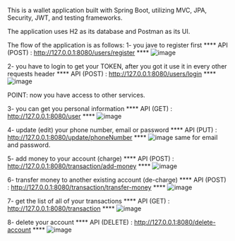 This is a wallet application built with Spring Boot, utilizing MVC, JPA, Security, JWT, and testing frameworks.

The application uses H2 as its database and Postman as its UI.

The flow of the application is as follows:
1- you jave to register first
**** API (POST) : http://127.0.0.1:8080/users/register ****
![image](https://github.com/user-attachments/assets/6488c081-4845-4a90-a06e-0c1332256fe4)


2- you have to login to get your TOKEN, after you got it use it in every other requests header
**** API (POST) : http://127.0.0.1:8080/users/login ****
![image](https://github.com/user-attachments/assets/aff5dc7f-78b8-49a4-9b21-b4299ea0d18b)

POINT: now you have access to other services.

3- you can get you personal information
**** API (GET) : http://127.0.0.1:8080/user ****
![image](https://github.com/user-attachments/assets/26c487bd-ead4-4e8d-905b-e5936f3d9276)

4- update (edit) your phone number, email or password
**** API (PUT) : http://127.0.0.1:8080/update/phoneNumber ****
![image](https://github.com/user-attachments/assets/ba252c6b-ef33-4401-a565-fc9db846bea4)
same for email and password.

5- add money to your account (charge)
**** API (POST) : http://127.0.0.1:8080/transaction/add-money ****
![image](https://github.com/user-attachments/assets/becf4558-7761-4d76-96b8-b63b9fa21e70)

6- transfer money to another existing account (de-charge)
**** API (POST) : http://127.0.0.1:8080/transaction/transfer-money ****
![image](https://github.com/user-attachments/assets/e89b831c-6aa9-4efa-b0c7-ba41a39cd79e)

7- get the list of all of your transactions
**** API (GET) : http://127.0.0.1:8080/transaction ****
![image](https://github.com/user-attachments/assets/023688e3-625b-40fa-baa3-8e0b63db015c)

8- delete your account
**** API (DELETE) : http://127.0.0.1:8080/delete-account ****
![image](https://github.com/user-attachments/assets/5469cba6-b2f2-45f8-bfa6-fe1da8dd5a6c)







